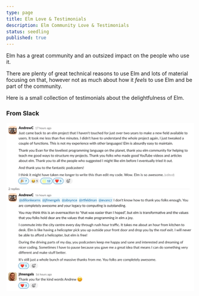 ```yaml
---
type: page
title: Elm Love & Testimonials
description: Elm Community Love & Testimonials
status: seedling
published: true
---
```


Elm has a great community and an outsized impact on the people who use it.

There are plenty of great technical reasons to use Elm and lots of material focusing on that, however not as much about how it _feels_ to use Elm and be part of the community.

Here is a small collection of testimonials about the delightfulness of Elm.

### From Slack

<img maxwidth="600" src="/public/images/community/love/slack-@andrewc.png" alt="@AndrewC on Slack" />
